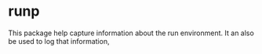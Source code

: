 # runp

This package help capture information about the run environment. It an also be used to log that information,

